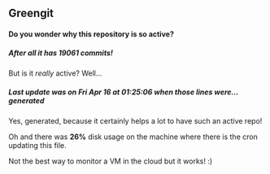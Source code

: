 ## Greengit

#### Do you wonder why this repository is so active?

##### After all it has 19061 commits!

But is it *really* active? Well...

##### Last update was on Fri Apr 16 at 01:25:06 when those lines were... generated

Yes, generated, because it certainly helps a lot to have such an active repo!

Oh and there was **26%** disk usage on the machine
where there is the cron updating this file.

Not the best way to monitor a VM in the cloud but it works! :)
